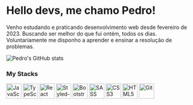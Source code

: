 # Hello devs, me chamo Pedro!
Venho estudando e praticando desenvolvimento web desde fevereiro de 2023. Buscando ser melhor do que fui ontém, todos os dias. Voluntariamente me disponho a aprender e ensinar a resolução de problemas.

![Pedro's GitHub stats](https://github-readme-stats.vercel.app/api?username=pedroalima&show_icons=true&theme=transparent)

### My Stacks
<img alt="JavaScript" src="https://cdn.jsdelivr.net/gh/devicons/devicon/icons/javascript/javascript-original.svg" width=40 eight=30> <img alt="TypeScript" src="https://cdn.jsdelivr.net/gh/devicons/devicon/icons/typescript/typescript-original.svg" width=40 eight=30> <img alt="React" src="https://cdn.jsdelivr.net/gh/devicons/devicon/icons/react/react-original.svg" width=40 eight=30> <img alt="Styled-Components" src="https://cdn.jsdelivr.net/gh/devicons/devicon/icons/styled-components/styled-components-original.svg" width=40 eight=30> <img alt="Bootstrap" src="https://cdn.jsdelivr.net/gh/devicons/devicon/icons/bootstrap/bootstrap-original.svg" width=40 eight=30> <img alt="SASS" src="https://cdn.jsdelivr.net/gh/devicons/devicon/icons/sass/sass-original.svg" width=40 eight=30> <img alt="CSS3" src="https://cdn.jsdelivr.net/gh/devicons/devicon/icons/css3/css3-original.svg" width=40 eight=30> <img alt="HTML5" src="https://cdn.jsdelivr.net/gh/devicons/devicon/icons/html5/html5-original.svg" width=40 eight=30> <img alt="Git" src="https://cdn.jsdelivr.net/gh/devicons/devicon/icons/git/git-original.svg" width=40 eight=30>

